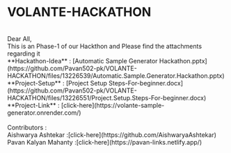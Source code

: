 # VOLANTE-HACKATHON
<br />
Dear All,
<br />
This is an Phase-1 of our Hackthon and Please find the attachments regarding it
<br />
**Hackathon-Idea**  : [Automatic Sample Generator Hackathon.pptx](https://github.com/Pavan502-pk/VOLANTE-HACKATHON/files/13226539/Automatic.Sample.Generator.Hackathon.pptx)
<br />
**Project-Setup**  : [Project Setup Steps-For-beginner.docx](https://github.com/Pavan502-pk/VOLANTE-HACKATHON/files/13226551/Project.Setup.Steps-For-beginner.docx)
<br />
**Project-Link**   : [click-here](https://volante-sample-generator.onrender.com/)
<br />
<br />
Contributors :
<br />
     Aishwarya Ashtekar   :[click-here](https://github.com/AishwaryaAshtekar)
<br />
     Pavan Kalyan Mahanty :[click-here](https://pavan-links.netlify.app/)
<br />
